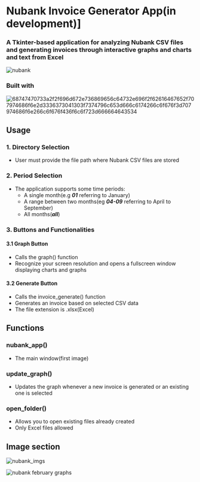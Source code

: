 # Nubank Invoice Generator App(in development)]


### A Tkinter-based application for analyzing Nubank CSV files and generating invoices through interactive graphs and charts and text from Excel


![nubank](https://github.com/user-attachments/assets/64402dda-e9bb-4b6a-be23-a5dc9bea1a1c)

### Built with
![68747470733a2f2f696d672e736869656c64732e696f2f62616467652f707974686f6e2d3336373041303f7374796c653d666c6174266c6f676f3d707974686f6e266c6f676f436f6c6f723d666664643534](https://github.com/user-attachments/assets/78a19a49-1893-43a5-9ffc-8d6d49d068c5)

## Usage
### 1. Directory Selection
- User must provide the file path where Nubank CSV files are stored
### 2. Period Selection
- The application supports some time periods:
  - A single month(e.g ***01*** referring to January)
  - A range between two months(eg ***04-09*** referring to April to September)
  - All months(***all***)

### 3. Buttons and Functionalities
#### 3.1 Graph Button
- Calls the graph() function
- Recognize your screen resolution and opens a fullscreen window displaying charts and graphs

#### 3.2 Generate Button
- Calls the invoice_generate() function
- Generates an invoice based on selected CSV data
- The file extension is .xlsx(Excel)

## Functions
### nubank_app()
- The main window(first image)

### update_graph()
- Updates the graph whenever a new invoice is generated or an existing one is selected

### open_folder()
- Allows you to open existing files already created
- Only Excel files allowed


## Image section


![nubank_imgs](https://github.com/user-attachments/assets/66eba00a-4507-486e-af9e-16c06a397350)


![nubank february graphs](https://github.com/user-attachments/assets/5d391c60-3712-421e-9d9a-2aa23e037517)










